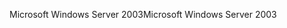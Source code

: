 <span data-ttu-id="3e831-101">Microsoft Windows Server 2003</span><span class="sxs-lookup"><span data-stu-id="3e831-101">Microsoft Windows Server 2003</span></span>